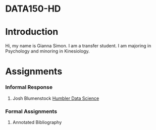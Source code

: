 # DATA150-HD
# Introduction
Hi, my name is Gianna Simon. I am a transfer student. I am majoring in Psychology and minoring in Kinesiology. 
# Assignments
### Informal Response

1. Josh Blumenstock [Humbler Data Science](blumenstock.md) 

### Formal Assignments

1. Annotated Bibliography
